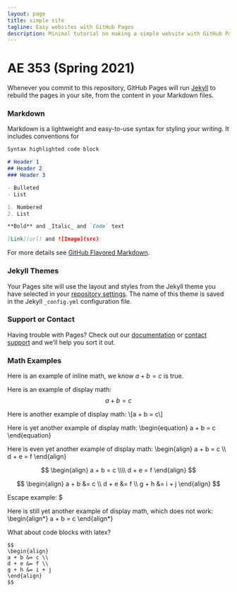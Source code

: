 ```yaml
---
layout: page
title: simple site
tagline: Easy websites with GitHub Pages
description: Minimal tutorial on making a simple website with GitHub Pages
---
```


# AE 353 (Spring 2021)

Whenever you commit to this repository, GitHub Pages will run [Jekyll](https://jekyllrb.com/) to rebuild the pages in your site, from the content in your Markdown files.

### Markdown

Markdown is a lightweight and easy-to-use syntax for styling your writing. It includes conventions for

```markdown
Syntax highlighted code block

# Header 1
## Header 2
### Header 3

- Bulleted
- List

1. Numbered
2. List

**Bold** and _Italic_ and `Code` text

[Link](url) and ![Image](src)
```

For more details see [GitHub Flavored Markdown](https://guides.github.com/features/mastering-markdown/).

### Jekyll Themes

Your Pages site will use the layout and styles from the Jekyll theme you have selected in your [repository settings](https://github.com/tbretl/ae353-sp21/settings). The name of this theme is saved in the Jekyll `_config.yml` configuration file.

### Support or Contact

Having trouble with Pages? Check out our [documentation](https://docs.github.com/categories/github-pages-basics/) or [contact support](https://support.github.com/contact) and we’ll help you sort it out.

### Math Examples

Here is an example of inline math, we know $a + b = c$ is true.

Here is an example of display math:
$$a + b = c$$

Here is another example of display math:
\\[a + b = c\\]

Here is yet another example of display math:
\begin{equation}
a + b = c
\end{equation}

Here is even yet another example of display math:
\begin{align}
a + b = c \\\\
d + e = f
\end{align}

$$
\begin{align}
a + b = c \\\\
d + e = f
\end{align}
$$

$$
\begin{align}
a + b &= c \\
d + e &= f \\
g + h &= i + j
\end{align}
$$

Escape example: \$

Here is still yet another example of display math, which does not work:
\begin{align*}
a + b = c
\end{align*}

What about code blocks with latex?
```
$$
\begin{align}
a + b &= c \\
d + e &= f \\
g + h &= i + j
\end{align}
$$
```
